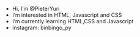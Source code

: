 - Hi, I’m @PieterYuri
- I’m interested in  HTML, Javascript and  CSS
- I’m currently learning HTML,CSS and Javascript
- instagram: binbingo_py

<!---
PieterYuri/PieterYuri is a ✨ special ✨ repository because its `README.md` (this file) appears on your GitHub profile.
You can click the Preview link to take a look at your changes.
--->

